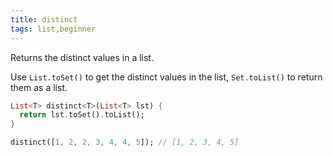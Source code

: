 ```yaml
---
title: distinct
tags: list,beginner
---
```


Returns the distinct values in a list.

Use `List.toSet()` to get the distinct values in the list, `Set.toList()` to return them as a list.

```dart
List<T> distinct<T>(List<T> lst) {
  return lst.toSet().toList();
}
```

```dart
distinct([1, 2, 2, 3, 4, 4, 5]); // [1, 2, 3, 4, 5]
```
